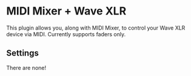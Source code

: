 # MIDI Mixer + Wave XLR

This plugin allows you, along with MIDI Mixer, to control your Wave XLR device via MIDI. Currently supports faders only.

## Settings

There are none!
